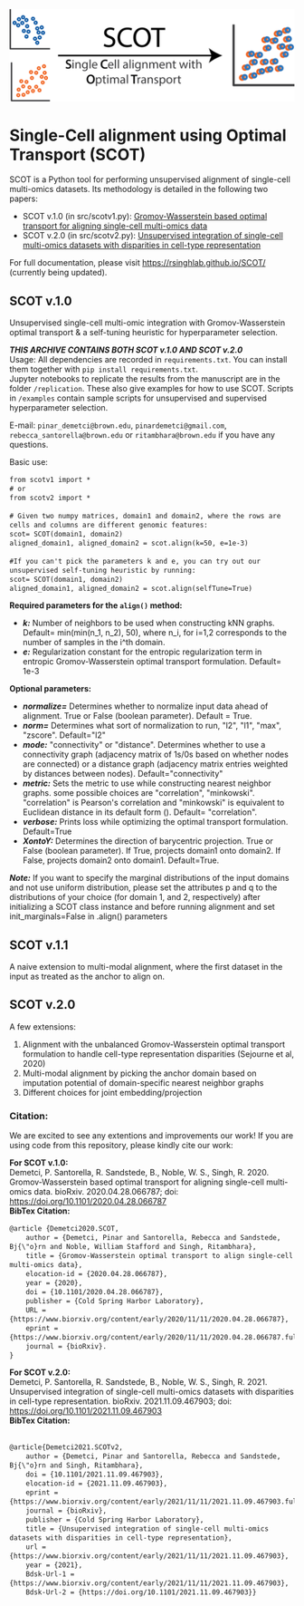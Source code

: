 
![](assets/SCOT_logo.png)

# Single-Cell alignment using Optimal Transport (SCOT)

SCOT is a Python tool for performing unsupervised alignment of single-cell multi-omics datasets. Its methodology is detailed in the following two papers:
- SCOT v.1.0 (in src/scotv1.py): [Gromov-Wasserstein based optimal transport for aligning single-cell multi-omics data](https://www.biorxiv.org/content/10.1101/2020.04.28.066787v2)
- SCOT v.2.0 (in src/scotv2.py): [Unsupervised integration of single-cell multi-omics datasets with disparities in cell-type representation](https://www.biorxiv.org/content/10.1101/2021.11.09.467903v1)

For full documentation, please visit https://rsinghlab.github.io/SCOT/ (currently being updated).  

## SCOT v.1.0
Unsupervised single-cell multi-omic integration with Gromov-Wasserstein optimal transport & a self-tuning heuristic for hyperparameter selection.

***THIS ARCHIVE CONTAINS BOTH SCOT v.1.0 AND SCOT v.2.0***<br>
Usage: All dependencies are recorded in `requirements.txt`. You can install them together with `pip install requirements.txt`.<br>
Jupyter notebooks to replicate the results from the manuscript are in the folder `/replication`. These also give examples for how to use SCOT. Scripts in `/examples` contain sample scripts for unsupervised and supervised hyperparameter selection. <br>

E-mail: `pinar_demetci@brown.edu`, `pinardemetci@gmail.com`, `rebecca_santorella@brown.edu` or `ritambhara@brown.edu` if you have any questions.<br>

Basic use:
```{python} 
from scotv1 import *
# or
from scotv2 import * 

# Given two numpy matrices, domain1 and domain2, where the rows are cells and columns are different genomic features:
scot= SCOT(domain1, domain2)
aligned_domain1, aligned_domain2 = scot.align(k=50, e=1e-3)

#If you can't pick the parameters k and e, you can try out our unsupervised self-tuning heuristic by running:
scot= SCOT(domain1, domain2)
aligned_domain1, aligned_domain2 = scot.align(selfTune=True)
```
**Required parameters for the `align()` method:**
- ***k:*** Number of neighbors to be used when constructing kNN graphs. Default= min(min(n_1, n_2), 50), where n_i, for i=1,2 corresponds to the number of samples in the i^th domain.
- ***e:*** Regularization constant for the entropic regularization term in entropic Gromov-Wasserstein optimal transport formulation. Default= 1e-3 
   
**Optional parameters:**
- ***normalize=*** Determines whether to normalize input data ahead of alignment. True or False (boolean parameter). Default = True.
- ***norm=*** Determines what sort of normalization to run, "l2", "l1", "max", "zscore". Default="l2" 
- ***mode:*** "connectivity" or "distance". Determines whether to use a connectivity graph (adjacency matrix of 1s/0s based on whether nodes are connected) or a distance graph (adjacency matrix entries weighted by distances between nodes). Default="connectivity"  
- ***metric:*** Sets the metric to use while constructing nearest neighbor graphs. some possible choices are "correlation", "minkowski".  "correlation" is Pearson's correlation and "minkowski" is equivalent to Euclidean distance in its default form (). Default= "correlation". 
- ***verbose:*** Prints loss while optimizing the optimal transport formulation. Default=True
- ***XontoY:*** Determines the direction of barycentric projection. True or False (boolean parameter). If True, projects domain1 onto domain2. If False, projects domain2 onto domain1. Default=True.

***Note:*** If you want to specify the marginal distributions of the input domains and not use uniform distribution, please set the attributes p and q to the distributions of your choice (for domain 1, and 2, respectively) after initializing a SCOT class instance and before running alignment and set init_marginals=False in .align() parameters

## SCOT v.1.1
A naive extension to multi-modal alignment, where the first dataset in the input as treated as the anchor to align on. 

## SCOT v.2.0
A few extensions:
1) Alignment with the unbalanced Gromov-Wasserstein optimal transport formulation to handle cell-type representation disparities (Sejourne et al, 2020)
2) Multi-modal alignment by picking the anchor domain based on imputation potential of domain-specific nearest neighbor graphs
3) Different choices for joint embedding/projection

### Citation:
We are excited to see any extentions and improvements our work! If you are using code from this repository, please kindly cite our work: 

**For SCOT v.1.0:** <br>
Demetci, P. Santorella, R. Sandstede, B., Noble, W. S., Singh, R. 2020. Gromov-Wasserstein based optimal transport for aligning single-cell multi-omics data. bioRxiv. 2020.04.28.066787; doi: https://doi.org/10.1101/2020.04.28.066787<br>
**BibTex Citation:**  
```
@article {Demetci2020.SCOT,  
	author = {Demetci, Pinar and Santorella, Rebecca and Sandstede, Bj{\"o}rn and Noble, William Stafford and Singh, Ritambhara},  
	title = {Gromov-Wasserstein optimal transport to align single-cell multi-omics data},  
	elocation-id = {2020.04.28.066787},  
	year = {2020},  
	doi = {10.1101/2020.04.28.066787},  
	publisher = {Cold Spring Harbor Laboratory},  
	URL = {https://www.biorxiv.org/content/early/2020/11/11/2020.04.28.066787},  
	eprint = {https://www.biorxiv.org/content/early/2020/11/11/2020.04.28.066787.full.pdf},  
	journal = {bioRxiv}. 
}
```

**For SCOT v.2.0:** <br>
Demetci, P. Santorella, R. Sandstede, B., Noble, W. S., Singh, R. 2021. Unsupervised integration of single-cell multi-omics datasets with disparities in cell-type representation. bioRxiv. 2021.11.09.467903; doi: https://doi.org/10.1101/2021.11.09.467903<br>
**BibTex Citation:**  
```

@article{Demetci2021.SCOTv2,
	author = {Demetci, Pinar and Santorella, Rebecca and Sandstede, Bj{\"o}rn and Singh, Ritambhara},
	doi = {10.1101/2021.11.09.467903},
	elocation-id = {2021.11.09.467903},
	eprint = {https://www.biorxiv.org/content/early/2021/11/11/2021.11.09.467903.full.pdf},
	journal = {bioRxiv},
	publisher = {Cold Spring Harbor Laboratory},
	title = {Unsupervised integration of single-cell multi-omics datasets with disparities in cell-type representation},
	url = {https://www.biorxiv.org/content/early/2021/11/11/2021.11.09.467903},
	year = {2021},
	Bdsk-Url-1 = {https://www.biorxiv.org/content/early/2021/11/11/2021.11.09.467903},
	Bdsk-Url-2 = {https://doi.org/10.1101/2021.11.09.467903}}

```
